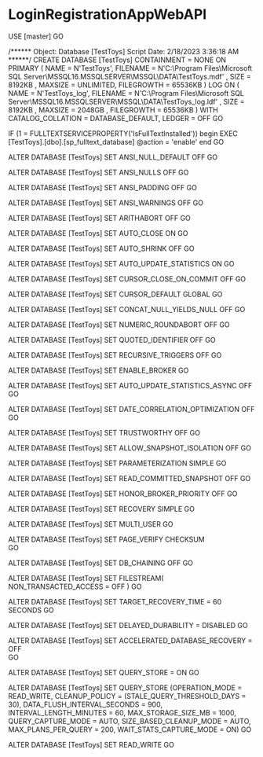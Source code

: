 # LoginRegistrationAppWebAPI

USE [master]
GO

/****** Object:  Database [TestToys]    Script Date: 2/18/2023 3:36:18 AM ******/
CREATE DATABASE [TestToys]
 CONTAINMENT = NONE
 ON  PRIMARY 
( NAME = N'TestToys', FILENAME = N'C:\Program Files\Microsoft SQL Server\MSSQL16.MSSQLSERVER\MSSQL\DATA\TestToys.mdf' , SIZE = 8192KB , MAXSIZE = UNLIMITED, FILEGROWTH = 65536KB )
 LOG ON 
( NAME = N'TestToys_log', FILENAME = N'C:\Program Files\Microsoft SQL Server\MSSQL16.MSSQLSERVER\MSSQL\DATA\TestToys_log.ldf' , SIZE = 8192KB , MAXSIZE = 2048GB , FILEGROWTH = 65536KB )
 WITH CATALOG_COLLATION = DATABASE_DEFAULT, LEDGER = OFF
GO

IF (1 = FULLTEXTSERVICEPROPERTY('IsFullTextInstalled'))
begin
EXEC [TestToys].[dbo].[sp_fulltext_database] @action = 'enable'
end
GO

ALTER DATABASE [TestToys] SET ANSI_NULL_DEFAULT OFF 
GO

ALTER DATABASE [TestToys] SET ANSI_NULLS OFF 
GO

ALTER DATABASE [TestToys] SET ANSI_PADDING OFF 
GO

ALTER DATABASE [TestToys] SET ANSI_WARNINGS OFF 
GO

ALTER DATABASE [TestToys] SET ARITHABORT OFF 
GO

ALTER DATABASE [TestToys] SET AUTO_CLOSE ON 
GO

ALTER DATABASE [TestToys] SET AUTO_SHRINK OFF 
GO

ALTER DATABASE [TestToys] SET AUTO_UPDATE_STATISTICS ON 
GO

ALTER DATABASE [TestToys] SET CURSOR_CLOSE_ON_COMMIT OFF 
GO

ALTER DATABASE [TestToys] SET CURSOR_DEFAULT  GLOBAL 
GO

ALTER DATABASE [TestToys] SET CONCAT_NULL_YIELDS_NULL OFF 
GO

ALTER DATABASE [TestToys] SET NUMERIC_ROUNDABORT OFF 
GO

ALTER DATABASE [TestToys] SET QUOTED_IDENTIFIER OFF 
GO

ALTER DATABASE [TestToys] SET RECURSIVE_TRIGGERS OFF 
GO

ALTER DATABASE [TestToys] SET  ENABLE_BROKER 
GO

ALTER DATABASE [TestToys] SET AUTO_UPDATE_STATISTICS_ASYNC OFF 
GO

ALTER DATABASE [TestToys] SET DATE_CORRELATION_OPTIMIZATION OFF 
GO

ALTER DATABASE [TestToys] SET TRUSTWORTHY OFF 
GO

ALTER DATABASE [TestToys] SET ALLOW_SNAPSHOT_ISOLATION OFF 
GO

ALTER DATABASE [TestToys] SET PARAMETERIZATION SIMPLE 
GO

ALTER DATABASE [TestToys] SET READ_COMMITTED_SNAPSHOT OFF 
GO

ALTER DATABASE [TestToys] SET HONOR_BROKER_PRIORITY OFF 
GO

ALTER DATABASE [TestToys] SET RECOVERY SIMPLE 
GO

ALTER DATABASE [TestToys] SET  MULTI_USER 
GO

ALTER DATABASE [TestToys] SET PAGE_VERIFY CHECKSUM  
GO

ALTER DATABASE [TestToys] SET DB_CHAINING OFF 
GO

ALTER DATABASE [TestToys] SET FILESTREAM( NON_TRANSACTED_ACCESS = OFF ) 
GO

ALTER DATABASE [TestToys] SET TARGET_RECOVERY_TIME = 60 SECONDS 
GO

ALTER DATABASE [TestToys] SET DELAYED_DURABILITY = DISABLED 
GO

ALTER DATABASE [TestToys] SET ACCELERATED_DATABASE_RECOVERY = OFF  
GO

ALTER DATABASE [TestToys] SET QUERY_STORE = ON
GO

ALTER DATABASE [TestToys] SET QUERY_STORE (OPERATION_MODE = READ_WRITE, CLEANUP_POLICY = (STALE_QUERY_THRESHOLD_DAYS = 30), DATA_FLUSH_INTERVAL_SECONDS = 900, INTERVAL_LENGTH_MINUTES = 60, MAX_STORAGE_SIZE_MB = 1000, QUERY_CAPTURE_MODE = AUTO, SIZE_BASED_CLEANUP_MODE = AUTO, MAX_PLANS_PER_QUERY = 200, WAIT_STATS_CAPTURE_MODE = ON)
GO

ALTER DATABASE [TestToys] SET  READ_WRITE 
GO


